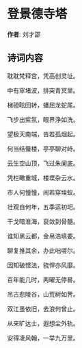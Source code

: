 # 登景德寺塔

**作者**: 刘才邵

## 诗词内容

耽耽梵释宫，凭高创灵址。

中有窣堵波，排突青冥里。

梯磴眩回转，蟠屈龙蛇尾。

飞步出紫氛，眼界浄如洗。

望极天南端，沓若孤烟起。

何当结蜃楼，亭亭聊对峙。

云生空山顶，飞过朱阑底。

凭栏瞰重城，楼堞杂云水。

市人何憧憧，闹若穿垤蚁。

壮观自何年，五季运初圯。

干戈暗淮海，裒敛到骨髓。

谁知黑云都，金帛浩填委。

聊复推其余，办此咄嗟尔。

因知破悭法，骁悍亦风靡。

百年能几时，两曜无停晷。

吊古悲陵谷，山荒树如荠。

双江虽依旧，去浪何曾止。

从来旷达士，遐想尘外轨。

安得凌风翰，一举九万里。

